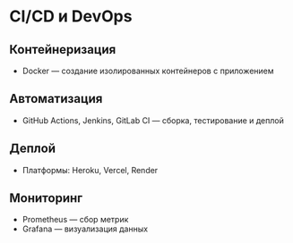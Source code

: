 # CI/CD и DevOps

## Контейнеризация
- Docker — создание изолированных контейнеров с приложением

## Автоматизация
- GitHub Actions, Jenkins, GitLab CI — сборка, тестирование и деплой

## Деплой
- Платформы: Heroku, Vercel, Render

## Мониторинг
- Prometheus — сбор метрик  
- Grafana — визуализация данных